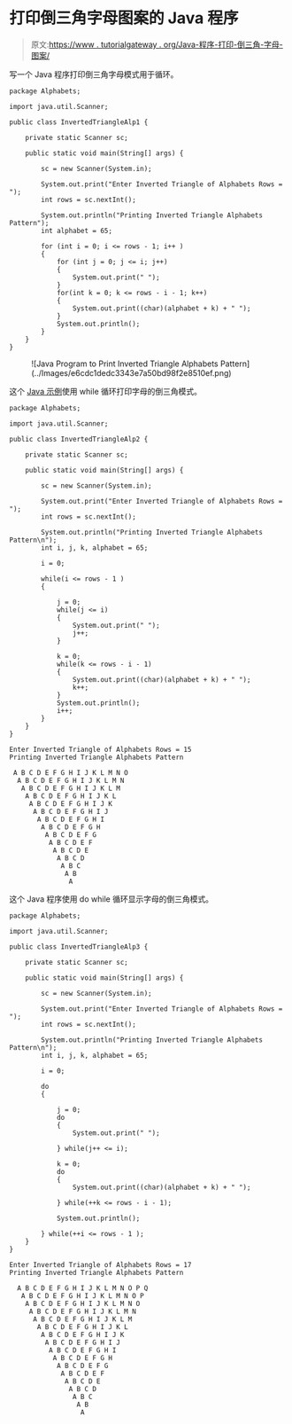 # 打印倒三角字母图案的 Java 程序

> 原文:[https://www . tutorialgateway . org/Java-程序-打印-倒三角-字母-图案/](https://www.tutorialgateway.org/java-program-to-print-inverted-triangle-alphabets-pattern/)

写一个 Java 程序打印倒三角字母模式用于循环。

```
package Alphabets;

import java.util.Scanner;

public class InvertedTriangleAlp1 {

	private static Scanner sc;

	public static void main(String[] args) {

		sc = new Scanner(System.in);	

		System.out.print("Enter Inverted Triangle of Alphabets Rows = ");
		int rows = sc.nextInt();

		System.out.println("Printing Inverted Triangle Alphabets Pattern");
		int alphabet = 65;

		for (int i = 0; i <= rows - 1; i++ ) 
		{
			for (int j = 0; j <= i; j++) 	
			{
				System.out.print(" ");
			}
			for(int k = 0; k <= rows - i - 1; k++)
			{
				System.out.print((char)(alphabet + k) + " ");
			}
			System.out.println();
		}
	}
}
```

<figure class="wp-block-image size-large">![Java Program to Print Inverted Triangle Alphabets Pattern](../Images/e6cdc1dedc3343e7a50bd98f2e8510ef.png)</figure>

这个 [Java 示例](https://www.tutorialgateway.org/learn-java-programs/)使用 while 循环打印字母的倒三角模式。

```
package Alphabets;

import java.util.Scanner;

public class InvertedTriangleAlp2 {

	private static Scanner sc;

	public static void main(String[] args) {

		sc = new Scanner(System.in);	

		System.out.print("Enter Inverted Triangle of Alphabets Rows = ");
		int rows = sc.nextInt();

		System.out.println("Printing Inverted Triangle Alphabets Pattern\n");
		int i, j, k, alphabet = 65;

		i = 0;

		while(i <= rows - 1 ) 
		{

			j = 0;
			while(j <= i) 	
			{
				System.out.print(" ");
				j++;
			}

			k = 0;
			while(k <= rows - i - 1)
			{
				System.out.print((char)(alphabet + k) + " ");
				k++;
			}
			System.out.println();
			i++;
		}
	}
}
```

```
Enter Inverted Triangle of Alphabets Rows = 15
Printing Inverted Triangle Alphabets Pattern

 A B C D E F G H I J K L M N O 
  A B C D E F G H I J K L M N 
   A B C D E F G H I J K L M 
    A B C D E F G H I J K L 
     A B C D E F G H I J K 
      A B C D E F G H I J 
       A B C D E F G H I 
        A B C D E F G H 
         A B C D E F G 
          A B C D E F 
           A B C D E 
            A B C D 
             A B C 
              A B 
               A 
```

这个 Java 程序使用 do while 循环显示字母的倒三角模式。

```
package Alphabets;

import java.util.Scanner;

public class InvertedTriangleAlp3 {

	private static Scanner sc;

	public static void main(String[] args) {

		sc = new Scanner(System.in);	

		System.out.print("Enter Inverted Triangle of Alphabets Rows = ");
		int rows = sc.nextInt();

		System.out.println("Printing Inverted Triangle Alphabets Pattern\n");
		int i, j, k, alphabet = 65;

		i = 0;

		do 
		{

			j = 0;
			do 	
			{
				System.out.print(" ");

			} while(j++ <= i);

			k = 0;
			do
			{
				System.out.print((char)(alphabet + k) + " ");

			} while(++k <= rows - i - 1);

			System.out.println();

		} while(++i <= rows - 1 );
	}
}
```

```
Enter Inverted Triangle of Alphabets Rows = 17
Printing Inverted Triangle Alphabets Pattern

  A B C D E F G H I J K L M N O P Q 
   A B C D E F G H I J K L M N O P 
    A B C D E F G H I J K L M N O 
     A B C D E F G H I J K L M N 
      A B C D E F G H I J K L M 
       A B C D E F G H I J K L 
        A B C D E F G H I J K 
         A B C D E F G H I J 
          A B C D E F G H I 
           A B C D E F G H 
            A B C D E F G 
             A B C D E F 
              A B C D E 
               A B C D 
                A B C 
                 A B 
                  A 
```